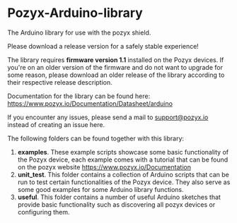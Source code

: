 # Pozyx-Arduino-library
The Arduino library for use with the pozyx shield.

Please download a release version for a safely stable experience!

The library requires **firmware version 1.1** installed on the Pozyx devices.
If you're on an older version of the firmware and do not want to upgrade for some reason, please download an older release of the library according to their respective release description.

Documentation for the library can be found here:
https://www.pozyx.io/Documentation/Datasheet/arduino

If you encounter any issues, please send a mail to support@pozyx.io instead of creating an issue here.

The following folders can be found together with this library:

1.  **examples**. These example scripts showcase some basic functionality of the Pozyx device, each example comes with a tutorial that can be found on the pozyx website https://www.pozyx.io/Documentation
2.  **unit_test**. This folder contains a collection of Arduino scripts that can be run to test certain functionalities of the Pozyx device. They also serve as some good examples for some Arduino library functions.
3.  **useful**. This folder contains a number of useful Arduino sketches that provide basic functionality such as discovering all pozyx devices or configuring them.
